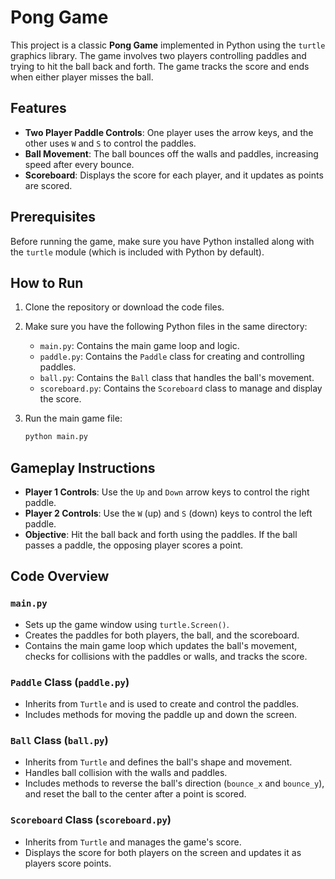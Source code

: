 # Pong Game

This project is a classic **Pong Game** implemented in Python using the `turtle` graphics library. The game involves two players controlling paddles and trying to hit the ball back and forth. The game tracks the score and ends when either player misses the ball.

## Features

- **Two Player Paddle Controls**: One player uses the arrow keys, and the other uses `W` and `S` to control the paddles.
- **Ball Movement**: The ball bounces off the walls and paddles, increasing speed after every bounce.
- **Scoreboard**: Displays the score for each player, and it updates as points are scored.
  
## Prerequisites

Before running the game, make sure you have Python installed along with the `turtle` module (which is included with Python by default).

## How to Run

1. Clone the repository or download the code files.
2. Make sure you have the following Python files in the same directory:
    - `main.py`: Contains the main game loop and logic.
    - `paddle.py`: Contains the `Paddle` class for creating and controlling paddles.
    - `ball.py`: Contains the `Ball` class that handles the ball's movement.
    - `scoreboard.py`: Contains the `Scoreboard` class to manage and display the score.
3. Run the main game file:

    ```bash
    python main.py
    ```

## Gameplay Instructions

- **Player 1 Controls**: Use the `Up` and `Down` arrow keys to control the right paddle.
- **Player 2 Controls**: Use the `W` (up) and `S` (down) keys to control the left paddle.
- **Objective**: Hit the ball back and forth using the paddles. If the ball passes a paddle, the opposing player scores a point.

## Code Overview

### `main.py`

- Sets up the game window using `turtle.Screen()`.
- Creates the paddles for both players, the ball, and the scoreboard.
- Contains the main game loop which updates the ball's movement, checks for collisions with the paddles or walls, and tracks the score.

### `Paddle` Class (`paddle.py`)

- Inherits from `Turtle` and is used to create and control the paddles.
- Includes methods for moving the paddle up and down the screen.

### `Ball` Class (`ball.py`)

- Inherits from `Turtle` and defines the ball's shape and movement.
- Handles ball collision with the walls and paddles.
- Includes methods to reverse the ball's direction (`bounce_x` and `bounce_y`), and reset the ball to the center after a point is scored.

### `Scoreboard` Class (`scoreboard.py`)

- Inherits from `Turtle` and manages the game's score.
- Displays the score for both players on the screen and updates it as players score points.
